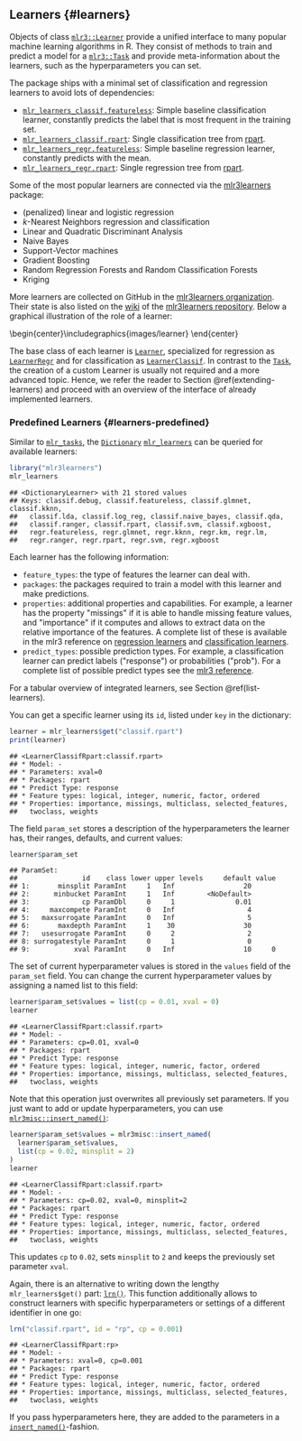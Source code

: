## Learners {#learners}

Objects of class [`mlr3::Learner`](https://mlr3.mlr-org.com/reference/Learner.html) provide a unified interface to many popular machine learning algorithms in R.
They consist of methods to train and predict a model for a [`mlr3::Task`](https://mlr3.mlr-org.com/reference/Task.html) and provide meta-information about the learners, such as the hyperparameters you can set.

The package ships with a minimal set of classification and regression learners to avoid lots of dependencies:

* [`mlr_learners_classif.featureless`](https://mlr3.mlr-org.com/reference/mlr_learners_classif.featureless.html): Simple baseline classification learner, constantly predicts the label that is most frequent in the training set.
* [`mlr_learners_classif.rpart`](https://mlr3.mlr-org.com/reference/mlr_learners_classif.rpart.html): Single classification tree from [rpart](https://cran.r-project.org/package=rpart).
* [`mlr_learners_regr.featureless`](https://mlr3.mlr-org.com/reference/mlr_learners_regr.featureless.html): Simple baseline regression learner, constantly predicts with the mean.
* [`mlr_learners_regr.rpart`](https://mlr3.mlr-org.com/reference/mlr_learners_regr.rpart.html): Single regression tree from [rpart](https://cran.r-project.org/package=rpart).

Some of the most popular learners are connected via the [mlr3learners](https://mlr3learners.mlr-org.com) package:

* (penalized) linear and logistic regression
* $k$-Nearest Neighbors regression and classification
* Linear and Quadratic Discriminant Analysis
* Naive Bayes
* Support-Vector machines
* Gradient Boosting
* Random Regression Forests and Random Classification Forests
* Kriging

More learners are collected on GitHub in the [mlr3learners organization](https://github.com/mlr3learners/).
Their state is also listed on the [wiki](https://github.com/mlr-org/mlr3learners/wiki) of the [mlr3learners repository](https://github.com/mlr-org/mlr3learners/).
Below a graphical illustration of the role of a learner:



\begin{center}\includegraphics{images/learner} \end{center}


The base class of each learner is [`Learner`](https://mlr3.mlr-org.com/reference/Learner.html), specialized for regression as [`LearnerRegr`](https://mlr3.mlr-org.com/reference/LearnerRegr.html) and for classification as [`LearnerClassif`](https://mlr3.mlr-org.com/reference/LearnerClassif.html).
In contrast to the [`Task`](https://mlr3.mlr-org.com/reference/Task.html), the creation of a custom Learner is usually not required and a more advanced topic.
Hence, we refer the reader to Section \@ref(extending-learners) and proceed with an overview of the interface of already implemented learners.

### Predefined Learners {#learners-predefined}

Similar to [`mlr_tasks`](https://mlr3.mlr-org.com/reference/mlr_tasks.html), the [`Dictionary`](https://mlr3misc.mlr-org.com/reference/Dictionary.html) [`mlr_learners`](https://mlr3.mlr-org.com/reference/mlr_learners.html) can be queried for available learners:


```r
library("mlr3learners")
mlr_learners
```

```
## <DictionaryLearner> with 21 stored values
## Keys: classif.debug, classif.featureless, classif.glmnet, classif.kknn,
##   classif.lda, classif.log_reg, classif.naive_bayes, classif.qda,
##   classif.ranger, classif.rpart, classif.svm, classif.xgboost,
##   regr.featureless, regr.glmnet, regr.kknn, regr.km, regr.lm,
##   regr.ranger, regr.rpart, regr.svm, regr.xgboost
```

Each learner has the following information:

* `feature_types`: the type of features the learner can deal with.
* `packages`: the packages required to train a model with this learner and make predictions.
* `properties`: additional properties and capabilities.
  For example, a learner has the property "missings" if it is able to handle missing feature values, and "importance" if it computes and allows to extract data on the relative importance of the features.
  A complete list of these is available in the mlr3 reference on [regression learners](https://mlr3.mlr-org.com/reference/LearnerRegr.html#construction) and [classification learners](https://mlr3.mlr-org.com/reference/LearnerClassif.html#construction).
* `predict_types`: possible prediction types. For example, a classification learner can predict labels ("response") or probabilities ("prob"). For a complete list of possible predict types see the [mlr3 reference](https://mlr3.mlr-org.com/reference/Learner.html#construction).

For a tabular overview of integrated learners, see Section \@ref(list-learners).

You can get a specific learner using its `id`, listed under `key` in the dictionary:


```r
learner = mlr_learners$get("classif.rpart")
print(learner)
```

```
## <LearnerClassifRpart:classif.rpart>
## * Model: -
## * Parameters: xval=0
## * Packages: rpart
## * Predict Type: response
## * Feature types: logical, integer, numeric, factor, ordered
## * Properties: importance, missings, multiclass, selected_features,
##   twoclass, weights
```

The field `param_set` stores a description of the hyperparameters the learner has, their ranges, defaults, and current values:


```r
learner$param_set
```

```
## ParamSet: 
##                id    class lower upper levels     default value
## 1:       minsplit ParamInt     1   Inf                 20      
## 2:      minbucket ParamInt     1   Inf        <NoDefault>      
## 3:             cp ParamDbl     0     1               0.01      
## 4:     maxcompete ParamInt     0   Inf                  4      
## 5:   maxsurrogate ParamInt     0   Inf                  5      
## 6:       maxdepth ParamInt     1    30                 30      
## 7:   usesurrogate ParamInt     0     2                  2      
## 8: surrogatestyle ParamInt     0     1                  0      
## 9:           xval ParamInt     0   Inf                 10     0
```

The set of current hyperparameter values is stored in the `values` field of the `param_set` field.
You can change the current hyperparameter values by assigning a named list to this field:


```r
learner$param_set$values = list(cp = 0.01, xval = 0)
learner
```

```
## <LearnerClassifRpart:classif.rpart>
## * Model: -
## * Parameters: cp=0.01, xval=0
## * Packages: rpart
## * Predict Type: response
## * Feature types: logical, integer, numeric, factor, ordered
## * Properties: importance, missings, multiclass, selected_features,
##   twoclass, weights
```

Note that this operation just overwrites all previously set parameters.
If you just want to add or update hyperparameters, you can use [`mlr3misc::insert_named()`](https://mlr3misc.mlr-org.com/reference/insert_named.html):


```r
learner$param_set$values = mlr3misc::insert_named(
  learner$param_set$values,
  list(cp = 0.02, minsplit = 2)
)
learner
```

```
## <LearnerClassifRpart:classif.rpart>
## * Model: -
## * Parameters: cp=0.02, xval=0, minsplit=2
## * Packages: rpart
## * Predict Type: response
## * Feature types: logical, integer, numeric, factor, ordered
## * Properties: importance, missings, multiclass, selected_features,
##   twoclass, weights
```

This updates `cp` to `0.02`, sets `minsplit` to `2` and keeps the previously set parameter `xval`.

Again, there is an alternative to writing down the lengthy `mlr_learners$get()` part: [`lrn()`](https://mlr3.mlr-org.com/reference/mlr_sugar.html).
This function additionally allows to construct learners with specific hyperparameters or settings of a different identifier in one go:


```r
lrn("classif.rpart", id = "rp", cp = 0.001)
```

```
## <LearnerClassifRpart:rp>
## * Model: -
## * Parameters: xval=0, cp=0.001
## * Packages: rpart
## * Predict Type: response
## * Feature types: logical, integer, numeric, factor, ordered
## * Properties: importance, missings, multiclass, selected_features,
##   twoclass, weights
```

If you pass hyperparameters here, they are added to the parameters in a [`insert_named()`](https://mlr3misc.mlr-org.com/reference/insert_named.html)-fashion.
